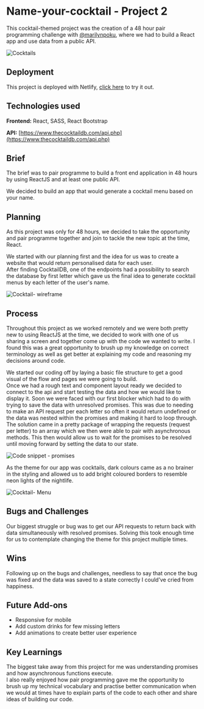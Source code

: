 # Name-your-cocktail - Project 2
 
This cocktail-themed project was the creation of a 48 hour pair programming challenge with [@marilynpoku](https://github.com/marilynpoku), where we had to build a React app and use data from a public API.
 
![Cocktails](https://i.imgur.com/Cwe8yHd.png)
## Deployment
 
This project is deployed with Netlify, [click here](https://name-your-cocktail.netlify.app/) to try it out.
 
 
## Technologies used
 
**Frontend:** React, SASS, React Bootstrap
 
**API:** [https://www.thecocktaildb.com/api.php](https://www.thecocktaildb.com/api.php)
 
 
## Brief
 
The brief was to pair programme to build a front end application in 48 hours by using ReactJS and at least one public API. 
 
We decided to build an app that would generate a cocktail menu based on your name.

## Planning
 
As this project was only for 48 hours, we decided to take the opportunity and pair
programme together and join to tackle the new topic at the time, React.
 
We started with our planning first and the idea for us was to create a website that would return personalised data for each user.\
After finding CocktailDB, one of the endpoints had a possibility to search the database by first letter which gave us the final idea to generate cocktail menus by each letter of the user's name.
 
![Cocktail- wireframe](https://i.imgur.com/dr72kVG.png)
 
 

## Process

Throughout this project as we worked remotely and we were both pretty new to using ReactJS at the time, we decided to work with one of us sharing a screen and together come up with the code we wanted to write. I found this was a great opportunity to brush up my knowledge on correct terminology as well as get better at explaining my code and reasoning my decisions around code.
 
We started our coding off by laying a basic file structure to get a good visual of the flow and pages we were going to build.\
Once we had a rough text and component layout ready we decided to connect to the api and start testing the data and how we would like to display it. Soon we were faced with our first blocker which had to do with trying to save the data with unresolved promises. This was due to needing to make an API request per each letter so often it would return undefined or the data was nested within the promises and making it hard to loop through.
The solution came in a pretty package of wrapping the requests (request per letter) to an array which we then were able to pair with asynchronous methods. This then would allow us to wait for the promises to be resolved until moving forward by setting the data to our state.
 
![Code snippet - promises](https://i.imgur.com/cPCqE36.png)
 
As the theme for our app was cocktails, dark colours came as a no brainer in the styling and allowed us to add bright coloured borders to resemble neon lights of the nightlife.
 
![Cocktail- Menu](https://i.imgur.com/VwNDiJq.png)
 
## Bugs and Challenges
 
Our biggest struggle or bug was to get our API requests to return back with data simultaneously with resolved promises. Solving this took enough time for us to contemplate changing the theme for this project multiple times.
 
## Wins
 
Following up on the bugs and challenges, needless to say that once the bug was fixed and the data was saved to a state correctly I could’ve cried from happiness.
 
## Future Add-ons
 
- Responsive for mobile
- Add custom drinks for few missing letters
- Add animations to create better user experience
 
## Key Learnings
 
The biggest take away from this project for me was understanding promises and how asynchronous functions execute.\
I also really enjoyed how pair programming gave me the opportunity to brush up my technical vocabulary and practise better communication when we would at times have to explain parts of the code to each other and share ideas of building our code.

